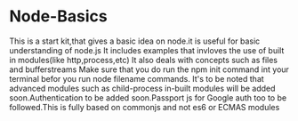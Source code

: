 # Node-Basics
This is a start kit,that gives a basic idea on node.it is useful for basic understanding of node.js
It includes examples that invloves the use of built in modules(like http,process,etc)
It also deals with concepts such as files and bufferstreams
Make sure that you do run the npm init command int your terminal befor you run node filename commands.
It's to be noted that advanced modules such as child-process in-built modules will be added soon.Authentication to be added soon.Passport js for Google auth too to be followed.This is fully based on commonjs and not es6 or ECMAS modules 
